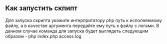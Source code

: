 ## Как запустить скпипт

Для запуска скрипта укажите интерпритатору php путь к исполняемому файлу, а в качестве аргумента передайте ему путь к файлу с логами.
В данном случае команда для запуска будет выглядеть следующим образом - php index.php access.log